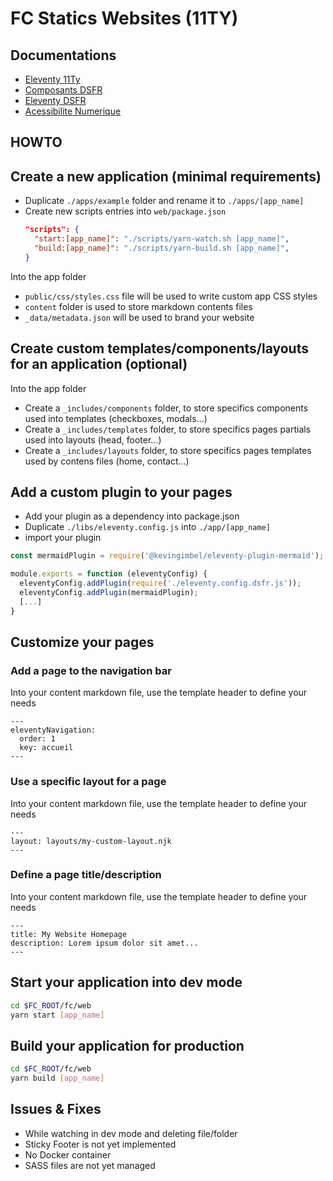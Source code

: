# FC Statics Websites (11TY)

## Documentations

- [Eleventy 11Ty](https://www.11ty.dev/docs/)
- [Composants DSFR](https://www.systeme-de-design.gouv.fr/elements-d-interface/composants/)
- [Eleventy DSFR](https://github.com/codegouvfr/eleventy-dsfr)
- [Acessibilite Numerique](https://github.com/DISIC/accessibilite.numerique.gouv.fr/blob/main/CONTRIBUTING.md)

## HOWTO

## Create a new application (minimal requirements)

- Duplicate `./apps/example` folder and rename it to `./apps/[app_name]`
- Create new scripts entries into `web/package.json`
  ```json
  "scripts": {
    "start:[app_name]": "./scripts/yarn-watch.sh [app_name]",
    "build:[app_name]": "./scripts/yarn-build.sh [app_name]",
  }
  ```

Into the app folder

- `public/css/styles.css` file will be used to write custom app CSS styles
- `content` folder is used to store markdown contents files
- `_data/metadata.json` will be used to brand your website

## Create custom templates/components/layouts for an application (optional)

Into the app folder

- Create a `_includes/components` folder, to store specifics components used into templates (checkboxes, modals...)
- Create a `_includes/templates` folder, to store specifics pages partials used into layouts (head, footer...)
- Create a `_includes/layouts` folder, to store specifics pages templates used by contens files (home, contact...)

## Add a custom plugin to your pages

- Add your plugin as a dependency into package.json
- Duplicate `./libs/eleventy.config.js` into `./app/[app_name]`
- import your plugin

```javascript
const mermaidPlugin = require('@kevingimbel/eleventy-plugin-mermaid');

module.exports = function (eleventyConfig) {
  eleventyConfig.addPlugin(require('./eleventy.config.dsfr.js'));
  eleventyConfig.addPlugin(mermaidPlugin);
  [...]
}
```

## Customize your pages

### Add a page to the navigation bar

Into your content markdown file, use the template header to define your needs

```nunjucks
---
eleventyNavigation:
  order: 1
  key: accueil
---
```

### Use a specific layout for a page

Into your content markdown file, use the template header to define your needs

```nunjucks
---
layout: layouts/my-custom-layout.njk
---
```

### Define a page title/description

Into your content markdown file, use the template header to define your needs

```nunjucks
---
title: My Website Homepage
description: Lorem ipsum dolor sit amet...
---
```

## Start your application into dev mode

```bash
cd $FC_ROOT/fc/web
yarn start [app_name]
```

## Build your application for production

```bash
cd $FC_ROOT/fc/web
yarn build [app_name]
```

## Issues & Fixes

- While watching in dev mode and deleting file/folder
- Sticky Footer is not yet implemented
- No Docker container
- SASS files are not yet managed
